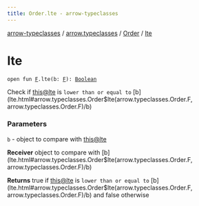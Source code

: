 ```yaml
---
title: Order.lte - arrow-typeclasses
---
```


[arrow-typeclasses](../../index.html) / [arrow.typeclasses](../index.html) / [Order](index.html) / [lte](./lte.html)

# lte

`open fun `[`F`](index.html#F)`.lte(b: `[`F`](index.html#F)`): `[`Boolean`](https://kotlinlang.org/api/latest/jvm/stdlib/kotlin/-boolean/index.html)

Check if [this@lte](#) is `lower than or equal to` [b](lte.html#arrow.typeclasses.Order$lte(arrow.typeclasses.Order.F, arrow.typeclasses.Order.F)/b)

### Parameters

`b` - object to compare with [this@lte](#)

**Receiver**
object to compare with [b](lte.html#arrow.typeclasses.Order$lte(arrow.typeclasses.Order.F, arrow.typeclasses.Order.F)/b)

**Returns**
true if [this@lte](#) is `lower than or equal to` [b](lte.html#arrow.typeclasses.Order$lte(arrow.typeclasses.Order.F, arrow.typeclasses.Order.F)/b) and false otherwise

